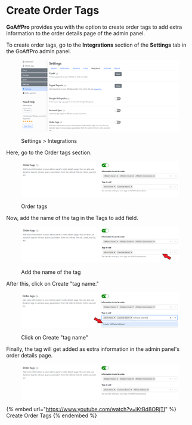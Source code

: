 # Create Order Tags

**GoAffPro** provides you with the option to create order tags to add extra information to the order details page of the admin panel.

To create order tags, go to the **Integrations** section of the **Settings** tab in the GoAffPro admin panel.

<figure><img src="../../../.gitbook/assets/image (3429).png" alt=""><figcaption><p>Settings > Integrations</p></figcaption></figure>

Here, go to the Order tags section.

<figure><img src="../../../.gitbook/assets/image (3433).png" alt=""><figcaption><p>Order tags</p></figcaption></figure>

Now, add the name of the tag in the Tags to add field.

<figure><img src="../../../.gitbook/assets/Screenshot 2024-01-29 2134744.png" alt=""><figcaption><p>Add the name of the tag</p></figcaption></figure>

After this, click on Create "tag name."

<figure><img src="../../../.gitbook/assets/Screenshot 2024-01-29 215557.png" alt=""><figcaption><p>Click on Create "tag name"</p></figcaption></figure>

Finally, the tag will get added as extra information in the admin panel's order details page.

<figure><img src="../../../.gitbook/assets/image (3434).png" alt=""><figcaption></figcaption></figure>

{% embed url="https://www.youtube.com/watch?v=iKtBd8ORjTI" %}
Create Order Tags
{% endembed %}
